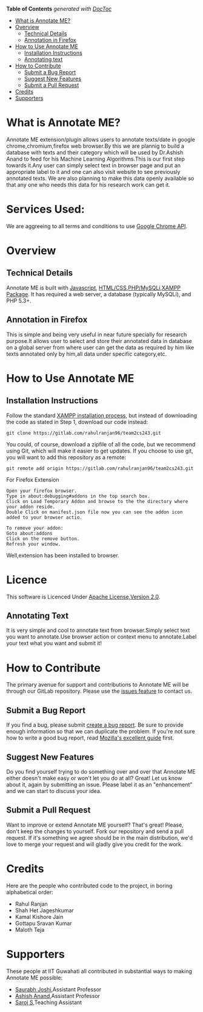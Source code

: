 <!-- START doctoc generated TOC please keep comment here to allow auto update -->
<!-- DON'T EDIT THIS SECTION, INSTEAD RE-RUN doctoc TO UPDATE -->
**Table of Contents**  *generated with [DocToc](https://github.com/thlorenz/doctoc)*

- [What is Annotate ME?](#what-is-annotate-me)
- [Overview](#overview)
  - [Technical Details](#technical-details)
  - [Annotation in Firefox](#annotation-in-firefox)
- [How to Use Annotate ME](#how-to-use-annotate-me)
  - [Installation Instructions](#installation-instructions)
  - [Annotating text](#reading-annotating-and-writing)
- [How to Contribute](#how-to-contribute)
  - [Submit a Bug Report](#submit-a-bug-report)
  - [Suggest New Features](#suggest-new-features)
  - [Submit a Pull Request](#submit-a-pull-request)
- [Credits](#credits)
- [Supporters](#supporters)

<!-- END doctoc generated TOC please keep comment here to allow auto update -->

# What is Annotate ME?
Annotate ME extension/plugin allows users to annotate texts/date in google chrome,chromium,firefox web browser.By this we are plannig to build a database with texts and their category which will be used by Dr.Ashish Anand to feed for his Machine Learning Algorithms.This is our first step towards it.Any user can simply select text in browser page and put an appropriate label to it and one can also visit website to see previously annotated texts. We are also planning to make this data openly available so that any one who needs this data for his research work can get it.

# Services Used:
We are aggreeing to all terms and conditions to use [Google Chrome API](https://developers.google.com/terms/).

# Overview
## Technical Details
Annotate ME is built with [Javascript](https://www.javascript.com/), [HTML/CSS](https://developer.mozilla.org/en/docs/Web/Guide/HTML),[PHP/MySQLi](http://php.net/),[XAMPP Package](https://www.apachefriends.org/index.html). It has required a web server, a database (typically MySQLi), and PHP 5.3+.

## Annotation in Firefox
This is simple and being very useful in near future specially for research purpose.It allows user to select and store their annotated data in database on a global server from where user can get the data as required by him like texts annotated only by him,all data under specific category,etc.

# How to Use Annotate ME

## Installation Instructions

Follow the standard [XAMPP installation process](https://www.apachefriends.org/download.html), but instead of downloading the code as stated in Step 1, download our code instead:

```
git clone https://gitlab.com/rahulranjan96/team2cs243.git
```

You could, of course, download a zipfile of all the code, but we recommend using Git, which will make it easier to get updates. If you choose to use git, you will want to add this repository as a remote:

```
git remote add origin https://gitlab.com/rahulranjan96/team2cs243.git
```

For Firefox Extension
```
Open your firefox browser.
Type in about:debugging#addons in the top search box.
Click on Load Temporary Addon and browse to the the directory where your addon reside.
Double Click on manifest.json file now you can see the addon icon added to your browser actio.

To remove your addon:
Goto about:addons
Click on the remove button.
Refresh your window.
```

Well,extension has been installed to browser.

# Licence
This software is Licenced Under [Apache License,Version 2.0](http://www.apache.org/licenses/LICENSE-2.0).

## Annotating Text
It is very simple and cool to annotate text from browser.Simply select text you want to annotate.Use browser action or context menu to annotate.Label your text what you want and submit it!

# How to Contribute
The primary avenue for support and contributions to Annotate ME will be through our GitLab repository. Please use the [issues feature](https://gitlab.com/rahulranjan96/team2cs243/issues) to contact us.


## Submit a Bug Report
If you find a bug, please submit [create a bug report](https://gitlab.com/rahulranjan96/team2cs243/issues/new). Be sure to provide enough information so that we can duplicate the problem. If you're not sure how to write a good bug report, read [Mozilla's excellent guide](https://developer.mozilla.org/en-US/docs/Mozilla/QA/Bug_writing_guidelines) first.

## Suggest New Features
Do you find yourself trying to do something over and over that Annotate ME either doesn't make easy or won't let you do at all? Great! Let us know about it, again by submitting an issue. Please label it as an "enhancement" and we can start to discuss your idea.

## Submit a Pull Request
Want to improve or extend Annotate ME yourself? That's great! Please, don't keep the changes to yourself. Fork our repository and send a pull request. If it's something we agree should be in the main distribution, we'd love to merge your request and will gladly give you credit for the work.

# Credits
Here are the people who contributed code to the project, in boring alphabetical order:

* Rahul Ranjan
* Shah Het Jageshkumar
* Kamal Kishore Jain
* Gottapu Sravan Kumar
* Maloth Teja

# Supporters
These people at IIT Guwahati all contributed in substantial ways to making Annotate ME possible:
* [Saurabh Joshi](http://jatinga.iitg.ernet.in/~sbjoshi/),Assistant Professor
* [Ashish Anand](http://www.iitg.ernet.in/anand.ashish/),Assistant Professor
* [Saroj S](),Teaching Assistant

